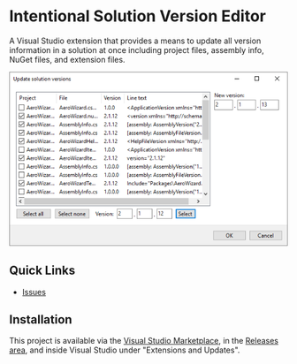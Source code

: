 # Intentional Solution Version Editor

A Visual Studio extension that provides a means to update all version information in a solution at once including project files, assembly info, NuGet files, and extension files.

![](img/Capture.png)

## Quick Links
* [Issues](https://github.com/dahall/IntentionalSolutionVersion/issues)

## Installation
This project is available via the [Visual Studio Marketplace](https://marketplace.visualstudio.com/), in the [Releases area](https://github.com/dahall/IntentionalSolutionVersion/releases/latest), and inside Visual Studio under "Extensions and Updates".
